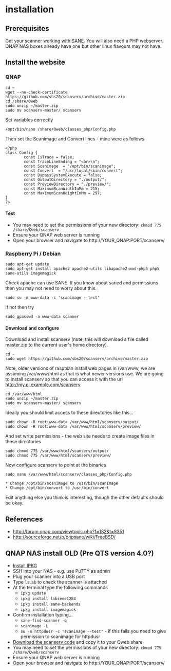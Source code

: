 # installation

## Prerequisites
Get your scanner [working with SANE](install-sane.md). You will also need a PHP webserver. QNAP NAS
boxes already have one but other linux flavours may not have.

## Install the website
### QNAP
```
cd ~
wget --no-check-certificate https://github.com/sbs20/scanserv/archive/master.zip
cd /share/Qweb
sudo unzip ~/master.zip
sudo mv scanserv-master/ scanserv
```

Set variables correctly

```
/opt/bin/nano /share/Qweb/classes_php/Config.php
```

Then set the Scanimage and Convert lines - mine were as follows

```
<?php
class Config {
        const IsTrace = false;
        const TraceLineEnding = "<br>\n";
        const Scanimage  = "/opt/bin/scanimage";
        const Convert  = "/usr/local/sbin/convert";
        const BypassSystemExecute = false;
        const OutputDirectory = "./output/";
        const PreviewDirectory = "./preview/";
        const MaximumScanWidthInMm = 215;
        const MaximumScanHeightInMm = 297;
}
?>
```

#### Test
 * You may need to set the permissions of your new directory: `chmod 775 /share/Qweb/scanserv`
 * Ensure your QNAP web server is running
 * Open your browser and navigate to http://YOUR_QNAP:PORT/scanserv/ 

### Raspberry Pi / Debian

```
sudo apt-get update
sudo apt-get install apache2 apache2-utils libapache2-mod-php5 php5 sane-utils imagemagick
```

Check apache can use SANE. If you know about saned and permissions then you may not need to worry about this.

```
sudo su -m www-data -c 'scanimage --test'
```

if not then try

```
sudo gpasswd -a www-data scanner
```

#### Download and configure
Download and install scanserv (note, this will download a file called master.zip to the current user's home
directory). 

```
cd ~
sudo wget https://github.com/sbs20/scanserv/archive/master.zip
```
Note, older versions of raspbian install web pages in /var/www, we are assuming /var/www/html as that is 
what newer versions use. We are going to install scanserv so that you can access it with the url
http://my.pi.example.com/scanserv

```
cd /var/www/html
sudo unzip ~/master.zip
sudo mv scanserv-master/ scanserv
```

Ideally you should limit access to these directories like this...

```
sudo chown -R root:www-data /var/www/html/scanserv/output/
sudo chown -R root:www-data /var/www/html/scanserv/preview/
```

And set write permissions - the web site needs to create image files in these directories

```
sudo chmod 775 /var/www/html/scanserv/output/
sudo chmod 775 /var/www/html/scanserv/preview/
```

Now configure scanserv to point at the binaries

```
sudo nano /var/www/html/scanserv/classes_php/Config.php
```
    * Change /opt/bin/scanimage to /usr/bin/scanimage
    * Change /opt/bin/convert to /usr/bin/convert

Edit anything else you think is interesting, though the other defaults should be okay.

## References
 * http://forum.qnap.com/viewtopic.php?f=182&t=8351
 * http://sourceforge.net/p/phpsane/wiki/FreeBSD/

## QNAP NAS install OLD (Pre QTS version 4.0?)
 * [Install IPKG](http://wiki.qnap.com/wiki/Install_Optware_IPKG)
 * SSH into your NAS - e.g. use PuTTY as admin
 * Plug your scanner into a USB port
 * Type `lsusb` to check the scanner is attached
 * At the terminal type the following commands
    * `ipkg update`
    * `ipkg install libieee1284`
    * `ipkg install sane-backends`
    * `ipkg install imagemagick`
 * Confirm installation typing...
    * `sane-find-scanner -q`
    * `scanimage -L`
    * `su -m httpdusr -c 'scanimage --test'` - if this fails you need to give permission to scanimage for httpdusr
 * [Download the scanserv code](https://github.com/sbs20/scanserv/archive/master.zip) and copy it to your Qweb share
 * You may need to set the permissions of your new directory: `chmod 775 /share/Qweb/scanserv`
 * Ensure your QNAP web server is running
 * Open your browser and navigate to http://YOUR_QNAP:PORT/scanserv/ 

